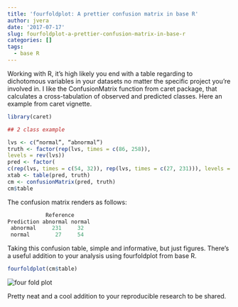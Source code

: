 ```yaml
---
title: 'fourfoldplot: A prettier confusion matrix in base R'
author: jvera
date: '2017-07-17'
slug: fourfoldplot-a-prettier-confusion-matrix-in-base-r
categories: []
tags:
  - base R
---
```


Working with R, it’s high likely you end with a table regarding to dichotomous variables in your datasets no matter the specific project you’re involved in.
I like the ConfusionMatrix function from caret package, that calculates a cross-tabulation of observed and predicted classes. Here an example from caret vignette.

```r
library(caret)

## 2 class example

lvs <- c(“normal”, “abnormal”)
truth <- factor(rep(lvs, times = c(86, 258)),
levels = rev(lvs))
pred <- factor(
c(rep(lvs, times = c(54, 32)), rep(lvs, times = c(27, 231))), levels = rev(lvs))
xtab <- table(pred, truth)
cm <- confusionMatrix(pred, truth)
cm$table
```
The confusion matrix renders as follows:
```r
            Reference
Prediction abnormal normal
 abnormal     231     32
 normal        27     54
```
Taking this confusion table, simple and informative, but just figures. There’s a useful addition to your analysis using fourfoldplot from base R.

```r
fourfoldplot(cm$table)
```
![four fold plot](/images/fourfoldplot.png)

Pretty neat and a cool addition to your reproducible research to be shared.

